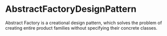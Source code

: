 # AbstractFactoryDesignPattern
Abstract Factory is a creational design pattern, which solves the problem of creating entire product families without specifying their concrete classes.
